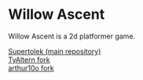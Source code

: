 # Willow Ascent

Willow Ascent is a 2d platformer game.

[Supertolek (main repository)](https://github.com/Supertolek/willow-ascent)  
[TyAltern fork](https://github.com/TyAltern/willow-ascent)  
[arthur10o fork](https://github.com/arthur10o/willow-ascent)  